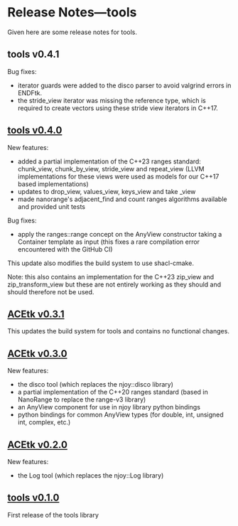 # Release Notes&mdash;tools
Given here are some release notes for tools.

## tools v0.4.1
Bug fixes:
  - iterator guards were added to the disco parser to avoid valgrind errors in ENDFtk.
  - the stride_view iterator was missing the reference type, which is required to create vectors using these stride view iterators in C++17.

## [tools v0.4.0](https://github.com/njoy/tools/pull/44)
New features:
  - added a partial implementation of the C++23 ranges standard: chunk_view, chunk_by_view, stride_view and repeat_view (LLVM implementations for these views were used as models for our C++17 based implementations)
  - updates to drop_view, values_view, keys_view and take _view
  - made nanorange's adjacent_find and count ranges algorithms available and provided unit tests

Bug fixes:
  - apply the ranges::range concept on the AnyView constructor taking a Container template as input (this fixes a rare compilation error encountered with the GitHub CI)

This update also modifies the build system to use shacl-cmake.

Note: this also contains an implementation for the C++23 zip_view and zip_transform_view but these are not entirely working as they should and should therefore not be used.

## [ACEtk v0.3.1](https://github.com/njoy/tools/pull/41)
This updates the build system for tools and contains no functional changes.

## [ACEtk v0.3.0](https://github.com/njoy/tools/pull/23)
New features:
  - the disco tool (which replaces the njoy::disco library)
  - a partial implementation of the C++20 ranges standard (based in NanoRange to replace the range-v3 library)
  - an AnyView component for use in njoy library python bindings
  - python bindings for common AnyView types (for double, int, unsigned int, complex, etc.)

## [ACEtk v0.2.0](https://github.com/njoy/tools/pull/4)
New features:
  - the Log tool (which replaces the njoy::Log library)

## [tools v0.1.0](https://github.com/njoy/tools/pull/1)
First release of the tools library